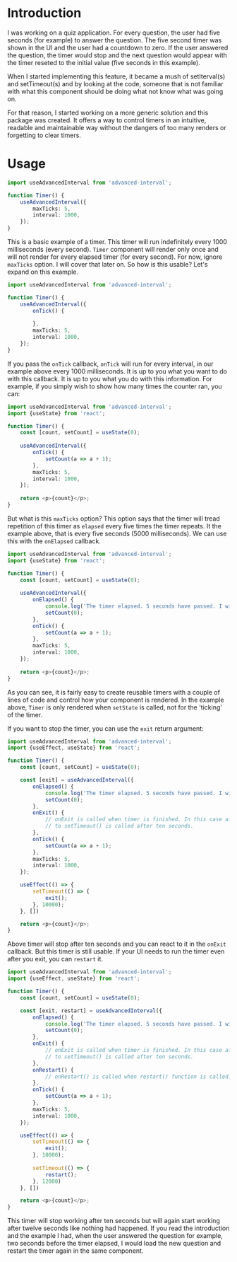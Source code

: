 # Introduction

I was working on a quiz application. For every question, the user had five seconds (for example) to answer the question. The five second timer
was shown in the UI and the user had a countdown to zero. If the user answered the question, the timer would stop and the next question
would appear with the timer reseted to the initial value (five seconds in this example).

When I started implementing this feature, it became a mush of setIterval(s) and setTimeout(s) and by looking at the code, someone that is
not familiar with what this component should be doing what not know what was going on.

For that reason, I started working on a more generic solution and this package was created. It offers a way to control timers in an intuitive, 
readable and maintainable way without the dangers of too many renders or forgetting to clear timers. 

# Usage

````typescript jsx
import useAdvancedInterval from 'advanced-interval';

function Timer() {
	useAdvancedInterval({
        maxTicks: 5,
        interval: 1000,
    });
}
````

This is a basic example of a timer. This timer will run indefinitely every 1000 milliseconds (every second). ``Timer`` component will render
only once and will not render for every elapsed timer (for every second). For now, ignore ``maxTicks`` option. I will cover that later on.
So how is this usable? Let's expand on this example.

````typescript jsx
import useAdvancedInterval from 'advanced-interval';

function Timer() {
	useAdvancedInterval({
        onTick() {
			
        },
        maxTicks: 5,
        interval: 1000,
    });
}
````

If you pass the `onTick` callback, `onTick` will run for every interval, in our example above every 1000 milliseconds. It is up to you what
you want to do with this callback. It is up to you what you do with this information. For example, if you simply wish to show how many times
the counter ran, you can:

````typescript jsx
import useAdvancedInterval from 'advanced-interval';
import {useState} from 'react';

function Timer() {
	const [count, setCount] = useState(0);
	
	useAdvancedInterval({
		onTick() {
            setCount(a => a + 1);
		},
		maxTicks: 5,
		interval: 1000,
	});
	
	return <p>{count}</p>;
}
````

But what is this ``maxTicks`` option? This option says that the timer will tread repetition of this timer as `elapsed` every five times the timer
repeats. It the example above, that is every five seconds (5000 milliseconds). We can use this with the `onElapsed` callback.

````typescript jsx
import useAdvancedInterval from 'advanced-interval';
import {useState} from 'react';

function Timer() {
	const [count, setCount] = useState(0);
	
	useAdvancedInterval({
        onElapsed() {
			console.log('The timer elapsed. 5 seconds have passed. I will reset the counter!');
			setCount(0);
        },
		onTick() {
            setCount(a => a + 1);
		},
		maxTicks: 5,
		interval: 1000,
	});
	
	return <p>{count}</p>;
}
````

As you can see, it is fairly easy to create reusable timers with a couple of lines of code and control how your component is rendered. In the
example above, `Timer` is only rendered when `setState` is called, not for the 'ticking' of the timer. 

If you want to stop the timer, you can use the `exit` return argument:

````typescript jsx
import useAdvancedInterval from 'advanced-interval';
import {useEffect, useState} from 'react';

function Timer() {
	const [count, setCount] = useState(0);

	const [exit] = useAdvancedInterval({
		onElapsed() {
			console.log('The timer elapsed. 5 seconds have passed. I will reset the counter!');
			setCount(0);
		},
        onExit() {
		    // onExit is called when timer is finished. In this case after the callback
            // to setTimeout() is called after ten seconds.      
        },
		onTick() {
			setCount(a => a + 1);
		},
		maxTicks: 5,
		interval: 1000,
	});

	useEffect(() => {
		setTimeout(() => {
			exit();
        }, 10000);
    }, [])

	return <p>{count}</p>;
}
````

Above timer will stop after ten seconds and you can react to it in the `onExit` callback. But this timer is still usable. If your UI needs to
run the timer even after you exit, you can ``restart`` it.

````typescript jsx
import useAdvancedInterval from 'advanced-interval';
import {useEffect, useState} from 'react';

function Timer() {
	const [count, setCount] = useState(0);

	const [exit, restart] = useAdvancedInterval({
		onElapsed() {
			console.log('The timer elapsed. 5 seconds have passed. I will reset the counter!');
			setCount(0);
		},
        onExit() {
		    // onExit is called when timer is finished. In this case after the callback
            // to setTimeout() is called after ten seconds.      
        },
        onRestart() {
			// onRestart() is called when restart() function is called. 
        },
		onTick() {
			setCount(a => a + 1);
		},
		maxTicks: 5,
		interval: 1000,
	});

	useEffect(() => {
		setTimeout(() => {
			exit();
        }, 10000);
		
		setTimeout(() => {
			restart();
        }, 12000)
    }, [])

	return <p>{count}</p>;
}
````

This timer will stop working after ten seconds but will again start working after twelve seconds like nothing had happened. If you read the introduction
and the example I had, when the user answered the question for example, two seconds before the timer elapsed, I would load the new question and
restart the timer again in the same component. 
